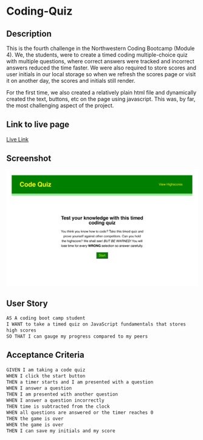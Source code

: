 # Coding-Quiz

## Description
This is the fourth challenge in the Northwestern Coding Bootcamp (Module 4). We, the students, were to create a timed coding multiple-choice quiz with multiple questions, where correct answers were tracked and incorrect answers reduced the time faster. We were also required to store scores and user initials in our local storage so when we refresh the scores page or visit it on another day, the scores and initials still render.

For the first time, we also created a relatively plain html file and dynamically created the text, buttons, etc on the page using javascript. This was, by far, the most challenging aspect of the project.

## Link to live page
[Live Link](https://mbronstein1.github.io/Code-Quiz/)

## Screenshot
![Webpage Screenshot](./assets/images/code-quiz-screenshot.jpg)

## User Story

```
AS A coding boot camp student
I WANT to take a timed quiz on JavaScript fundamentals that stores high scores
SO THAT I can gauge my progress compared to my peers
```

## Acceptance Criteria

```
GIVEN I am taking a code quiz
WHEN I click the start button
THEN a timer starts and I am presented with a question
WHEN I answer a question
THEN I am presented with another question
WHEN I answer a question incorrectly
THEN time is subtracted from the clock
WHEN all questions are answered or the timer reaches 0
THEN the game is over
WHEN the game is over
THEN I can save my initials and my score
```